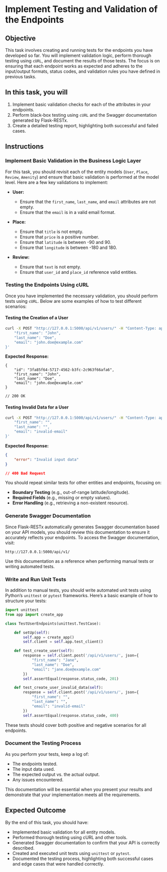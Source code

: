 # Implement Testing and Validation of the Endpoints

## Objective

This task involves creating and running tests for the endpoints you have developed so far. You will implement validation logic, perform thorough testing using `cURL`, and document the results of those tests. The focus is on ensuring that each endpoint works as expected and adheres to the input/output formats, status codes, and validation rules you have defined in previous tasks.

## In this task, you will

1. Implement basic validation checks for each of the attributes in your endpoints.
2. Perform black-box testing using `cURL` and the Swagger documentation generated by Flask-RESTx.
3. Create a detailed testing report, highlighting both successful and failed cases.

## Instructions

### Implement Basic Validation in the Business Logic Layer

For this task, you should revisit each of the entity models (`User`, `Place`, `Review`, `Amenity`) and ensure that basic validation is performed at the model level. Here are a few key validations to implement:

- **User:**
  - Ensure that the `first_name`, `last_name`, and `email` attributes are not empty.
  - Ensure that the `email` is in a valid email format.

- **Place:**
  - Ensure that `title` is not empty.
  - Ensure that `price` is a positive number.
  - Ensure that `latitude` is between -90 and 90.
  - Ensure that `longitude` is between -180 and 180.

- **Review:**
  - Ensure that `text` is not empty.
  - Ensure that `user_id` and `place_id` reference valid entities.

### Testing the Endpoints Using cURL

Once you have implemented the necessary validation, you should perform tests using `cURL`. Below are some examples of how to test different scenarios:

#### Testing the Creation of a User

```bash
curl -X POST "http://127.0.0.1:5000/api/v1/users/" -H "Content-Type: application/json" -d '{
    "first_name": "John",
    "last_name": "Doe",
    "email": "john.doe@example.com"
}'
```

**Expected Response:**

```jsonc
{
    "id": "3fa85f64-5717-4562-b3fc-2c963f66afa6",
    "first_name": "John",
    "last_name": "Doe",
    "email": "john.doe@example.com"
}

// 200 OK
```

#### Testing Invalid Data for a User

```bash
curl -X POST "http://127.0.0.1:5000/api/v1/users/" -H "Content-Type: application/json" -d '{
    "first_name": "",
    "last_name": "",
    "email": "invalid-email"
}'
```

**Expected Response:**

```json
{
    "error": "Invalid input data"
}

// 400 Bad Request
```

You should repeat similar tests for other entities and endpoints, focusing on:

- **Boundary Testing** (e.g., out-of-range latitude/longitude).
- **Required Fields** (e.g., missing or empty values).
- **Error Handling** (e.g., retrieving a non-existent resource).

### **Generate Swagger Documentation**

Since Flask-RESTx automatically generates Swagger documentation based on your API models, you should review this documentation to ensure it accurately reflects your endpoints. To access the Swagger documentation, visit:

```text
http://127.0.0.1:5000/api/v1/
```

Use this documentation as a reference when performing manual tests or writing automated tests.

### **Write and Run Unit Tests**

In addition to manual tests, you should write automated unit tests using Python’s `unittest` or `pytest` frameworks. Here’s a basic example of how to structure your tests:

```python
import unittest
from app import create_app

class TestUserEndpoints(unittest.TestCase):

    def setUp(self):
        self.app = create_app()
        self.client = self.app.test_client()

    def test_create_user(self):
        response = self.client.post('/api/v1/users/', json={
            "first_name": "Jane",
            "last_name": "Doe",
            "email": "jane.doe@example.com"
        })
        self.assertEqual(response.status_code, 201)

    def test_create_user_invalid_data(self):
        response = self.client.post('/api/v1/users/', json={
            "first_name": "",
            "last_name": "",
            "email": "invalid-email"
        })
        self.assertEqual(response.status_code, 400)
```

These tests should cover both positive and negative scenarios for all endpoints.

### Document the Testing Process

As you perform your tests, keep a log of:

- The endpoints tested.
- The input data used.
- The expected output vs. the actual output.
- Any issues encountered.

This documentation will be essential when you present your results and demonstrate that your implementation meets all the requirements.

## Expected Outcome

By the end of this task, you should have:

- Implemented basic validation for all entity models.
- Performed thorough testing using cURL and other tools.
- Generated Swagger documentation to confirm that your API is correctly described.
- Created and executed unit tests using `unittest` or `pytest`.
- Documented the testing process, highlighting both successful cases and edge cases that were handled correctly.
